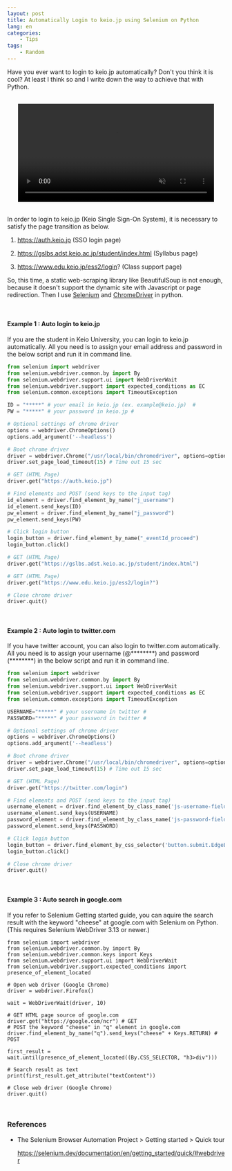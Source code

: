 ```yaml
---
layout: post
title: Automatically Login to keio.jp using Selenium on Python
lang: en
categories:
    - Tips
tags:
    - Random
---
```


Have you ever want to login to keio.jp automatically? Don't you think it is cool? At least I think so and I write down the way to achieve that with Python.



<br>



<div style="text-align:center">
  <video style="width: 90%;" controls autoplay loop muted>
    <source src="{{ "/assets/video/keio_login.mp4" | relative_url }}" type="video/mp4">
    <p>Your browser does not support the video tag.</p>
  </video>
</div>


<br>



In order to login to keio.jp (Keio Single Sign-On System), it is necessary to satisfy the page transition as below. 

1. https://auth.keio.jp (SSO login page)

2. https://gslbs.adst.keio.ac.jp/student/index.html (Syllabus page)

3. https://www.edu.keio.jp/ess2/login? (Class support page)

So, this time, a static web-scraping library like BeautifulSoup is not enough, because it doesn't support the dynamic site with Javascript or page redirection. Then I use [Selenium](https://selenium.dev/documentation/en/) and [ChromeDriver](http://chromedriver.chromium.org/getting-started) in python.



<br>




#### Example 1 : Auto login to keio.jp

If you are the student in Keio University, you can login to keio.jp automatically. All you need is to assign your email address and password in the below script and run it in command line.

```python
from selenium import webdriver
from selenium.webdriver.common.by import By
from selenium.webdriver.support.ui import WebDriverWait
from selenium.webdriver.support import expected_conditions as EC
from selenium.common.exceptions import TimeoutException

ID = "*****" # your email in keio.jp (ex. example@keio.jp)  #
PW = "*****" # your password in keio.jp #

# Optional settings of chrome driver
options = webdriver.ChromeOptions()
options.add_argument('--headless')

# Boot chrome driver
driver = webdriver.Chrome("/usr/local/bin/chromedriver", options=options)
driver.set_page_load_timeout(15) # Time out 15 sec

# GET (HTML Page)
driver.get("https://auth.keio.jp")

# Find elements and POST (send keys to the input tag)
id_element = driver.find_element_by_name("j_username")
id_element.send_keys(ID)
pw_element = driver.find_element_by_name("j_password")
pw_element.send_keys(PW)

# Click login button
login_button = driver.find_element_by_name("_eventId_proceed")
login_button.click()

# GET (HTML Page)
driver.get("https://gslbs.adst.keio.ac.jp/student/index.html")

# GET (HTML Page)
driver.get("https://www.edu.keio.jp/ess2/login?")

# Close chrome driver
driver.quit()
```



<br>



#### Example 2 : Auto login to twitter.com

If you have twitter account, you can also login to twitter.com automatically. All you need is to assign your username (@\*\*\*\*\*\*\*\*) and password (\*\*\*\*\*\*\*\*) in the below script and run it in command line.


```python
from selenium import webdriver
from selenium.webdriver.common.by import By
from selenium.webdriver.support.ui import WebDriverWait
from selenium.webdriver.support import expected_conditions as EC
from selenium.common.exceptions import TimeoutException

USERNAME="*****" # your username in twitter #
PASSWORD="*****" # your password in twitter #

# Optional settings of chrome driver
options = webdriver.ChromeOptions()
options.add_argument('--headless')

# Boot chrome driver
driver = webdriver.Chrome("/usr/local/bin/chromedriver", options=options)
driver.set_page_load_timeout(15) # Time out 15 sec

# GET (HTML Page)
driver.get("https://twitter.com/login")

# Find elements and POST (send keys to the input tag)
username_element = driver.find_element_by_class_name('js-username-field')
username_element.send_keys(USERNAME)
password_element = driver.find_element_by_class_name('js-password-field')
password_element.send_keys(PASSWORD)

# Click login button
login_button = driver.find_element_by_css_selector('button.submit.EdgeButton.EdgeButton--primary.EdgeButtom--medium')
login_button.click()

# Close chrome driver
driver.quit()
```



<br>



#### Example 3 : Auto search in google.com

If you refer to Selenium Getting started guide, you can aquire the search result with the keyword "cheese" at google.com with Selenium on Python. (This requires Selenium WebDriver 3.13 or newer.)

```
from selenium import webdriver
from selenium.webdriver.common.by import By
from selenium.webdriver.common.keys import Keys
from selenium.webdriver.support.ui import WebDriverWait
from selenium.webdriver.support.expected_conditions import presence_of_element_located

# Open web driver (Google Chrome)
driver = webdriver.Firefox()

wait = WebDriverWait(driver, 10) 

# GET HTML page source of google.com
driver.get("https://google.com/ncr") # GET 
# POST the keyword "cheese" in "q" element in google.com
driver.find_element_by_name("q").send_keys("cheese" + Keys.RETURN) # POST 

first_result = wait.until(presence_of_element_located((By.CSS_SELECTOR, "h3>div")))

# Search result as text
print(first_result.get_attribute("textContent"))

# Close web driver (Google Chrome)
driver.quit()
```



<br>



### References

- The Selenium Browser Automation Project > Getting started > Quick tour

  https://selenium.dev/documentation/en/getting_started/quick/#webdriver



